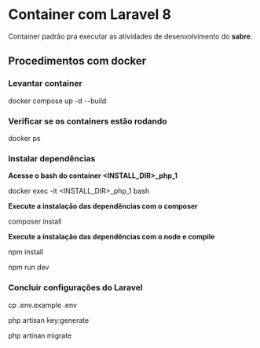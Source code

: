 # Container com Laravel 8
 
Container padrão pra executar as atividades de desenvolvimento do **sabre**.

## Procedimentos com docker 

### Levantar container

docker compose up -d --build

### Verificar se os containers estão rodando

docker ps

### Instalar dependências

**Acesse o bash do container <INSTALL_DIR>_php_1**

docker exec -it <INSTALL_DIR>_php_1 bash

**Execute a instalação das dependências com o composer**

composer install

**Execute a instalação das dependências com o node e compile**

npm install

npm run dev

### Concluir configurações do Laravel

cp .env.example .env

php artisan key:generate

php artinan migrate
